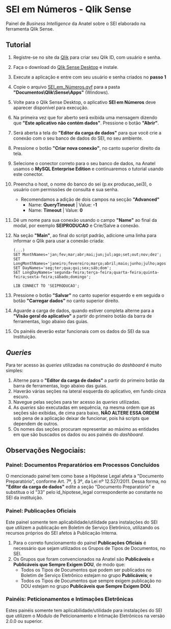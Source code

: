 # SEI em Números - Qlik Sense

Painel de _Business Intelligence_ da Anatel sobre o SEI elaborado na ferramenta Qlik Sense.

## Tutorial

1. Registre-se no site da [Qlik](https://qlikid.qlik.com/register) para criar seu Qlik ID, com usuário e senha.
2. Faça o download do [Qlik Sense Desktop](https://www.qlik.com/pt-br/products/qlik-sense/desktop) e instale.
3. Execute a aplicação e entre com seu usuário e senha criados no **passo 1**
4. Copie o arquivo [SEI_em_Números.qvf](https://softwarepublico.gov.br/gitlab/anatel/sei-em-numeros/repository/archive.zip?ref=master) para a pasta **"Documentos\Qlik\Sense\Apps"** (Windows).
5. Volte para o Qlik Sense Desktop, o aplicativo **SEI em Números** deve aparecer disponível para execução.
6. Na primeira vez que for aberto será exibida uma mensagem dizendo que **"Este aplicativo não contém dados"**. Pressione o botão **"Abrir"**.
7. Será aberta a tela do **"Editor da carga de dados"** para que você crie a conexão com o seu banco de dados do SEI, no seu ambiente.
8. Pressione o botão **"Criar nova conexão"**, no canto superior direito da tela.
9. Selecione o conector correto para o seu banco de dados, na Anatel usamos o **MySQL Enterprise Edition** e continuaremos o tutorial usando este conector.
10. Preencha o host, o nome do banco do sei (p.ex producao_sei3), o usuário com permissões de consulta e sua senha.
	- Recomendamos a adição de dois campos na secção **"Advanced"**
		- Name: **QueryTimeout** 		| Value: **-1**
		- Name: **Timeout**					| Value: **0**
11. Dê um nome para sua conexão usando o campo **"Name"** ao final da modal, por exemplo **SEIPRODUCAO** e Crie/Salve a conexão.
12. Na seção **"Main"**, ao final do script padrão, adicione uma linha para informar o Qlik para usar a conexão criada:

    ```
    (...)
    SET MonthNames='jan;fev;mar;abr;mai;jun;jul;ago;set;out;nov;dez';
    SET LongMonthNames='janeiro;fevereiro;março;abril;maio;junho;julho;agosto;setembro;outubro;novembro;dezembro';
    SET DayNames='seg;ter;qua;qui;sex;sáb;dom';
    SET LongDayNames='segunda-feira;terça-feira;quarta-feira;quinta-feira;sexta-feira;sábado;domingo';
    
    LIB CONNECT TO 'SEIPRODUCAO';
    ```

13. Pressione o botão **"Salvar"** no canto superior esquerdo e em seguida o botão **"Carregar dados"** no canto superior direito.
14. Aguarde a carga de dados, quando estiver completa alterne para a **"Visão geral do aplicativo"** a partir do primeiro botão da barra de ferramentas, logo abaixo das guias.
15. Os painéis deverão estar funcionais com os dados do SEI da sua Instituição.

## _Queries_

Para ter acesso às _queries_ utilizadas na construção do _dashboard_ é muito simples:

1. Alterne para o **"Editor da carga de dados"** a partir do primeiro botão da barra de ferramentas, logo abaixo das guias.
2. Haverão várias seções na lateral esquerda do aplicativo, em fundo cinza escuro.
3. Navegue pelas seções para ter acesso às _queries_ utilizadas.
4. As _queries_ são executadas em sequência, na mesma ordem que as seções são exibidas, de cima para baixo, **NÃO ALTERE ESSA ORDEM** sob pena de a aplicação deixar de funcionar, pois há scripts que dependem de outros.
5. Os nomes das seções procuram representar ao máximo as entidades em que são buscados os dados ou aos painéis do _dashboard_.

## Observações Negociais:

### Painel: Documentos Preparatórios em Processos Concluídos

O mencionado painel tem como base a Hipótese Legal afeta a "Documento Preparatório", conforme Art. 7º, § 3º, da Lei nº 12.527/2011. Dessa forma, no **"Editor da carga de dados"** edite a seção "Documento Preparatório" e substitua o id "33" pelo id_hipotese_legal correspondente ao constante no SEI da instituição.

### Painel: Publicações Oficiais

Este painel somente tem aplicabilidade/utilidade para instalações do SEI que utilizem a publicação em Boletim de Serviço Eletrônico, utilizando os recursos próprios do SEI afetos à Publicação Interna.

1. Para o correto funcionamento do painel **Publicações Oficiais** é necessário que sejam utilizados os Grupos de Tipos de Documentos, no SEI.
2. Os Grupos que foram convencionados na Anatel são **Publicáveis** e **Publicáveis que Sempre Exigem DOU**, de modo que:
	- Todos os Tipos de Documentos que podem ser publicados no Boletim de Serviço Eletrônico estejam no grupo **Publicáveis**; e
	- Todos os Tipos de Documentos que sempre exigem publicação no DOU estejam no grupo **Publicáveis que Sempre Exigem DOU**.

### Painéis: Peticionamentos e Intimações Eletrônicas

Estes painéis somente tem aplicabilidade/utilidade para instalações do SEI que utilizem o Módulo de Peticionamento e Intimação Eletrônicos na versão 2.0.0 ou superior.
